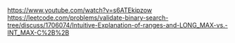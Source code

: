 https://www.youtube.com/watch?v=s6ATEkipzow
​
https://leetcode.com/problems/validate-binary-search-tree/discuss/1706074/Intuitive-Explanation-of-ranges-and-LONG_MAX-vs.-INT_MAX-C%2B%2B
​
​